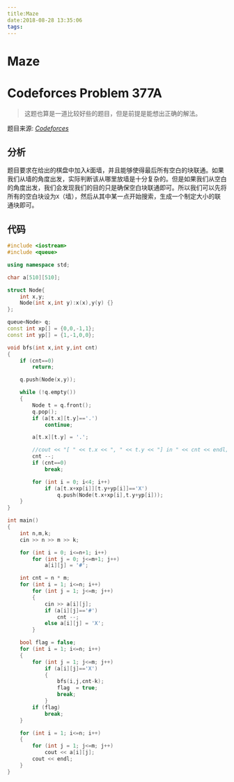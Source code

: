 ```yaml
---
title:Maze
date:2018-08-28 13:35:06
tags:
---
```


# Maze

# Codeforces Problem 377A

> 这题也算是一道比较好些的题目，但是前提是能想出正确的解法。

<!--more-->

题目来源: [_Codeforces_](http://codeforces.com/problemset/problem/377/A)

## 分析

题目要求在给出的棋盘中加入$k$面墙，并且能够使得最后所有空白的块联通。如果我们从墙的角度出发，实际判断该从哪里放墙是十分复杂的。但是如果我们从空白的角度出发，我们会发现我们的目的只是确保空白块联通即可。所以我们可以先将所有的空白块设为`X`（墙），然后从其中某一点开始搜索，生成一个制定大小的联通块即可。

## 代码
```C++
#include <iostream>
#include <queue>

using namespace std;

char a[510][510];

struct Node{
	int x,y;
	Node(int x,int y):x(x),y(y)	{}
};

queue<Node> q;
const int xp[] = {0,0,-1,1};
const int yp[] = {1,-1,0,0};

void bfs(int x,int y,int cnt)
{
	if (cnt==0)
		return;

	q.push(Node(x,y));

	while (!q.empty())
	{
		Node t = q.front();
		q.pop();
		if (a[t.x][t.y]=='.')
			continue;

		a[t.x][t.y] = '.';

		//cout << "[ " << t.x << ", " << t.y << "] in " << cnt << endl;
		cnt --;
		if (cnt==0)
			break;

		for (int i = 0; i<4; i++)
			if (a[t.x+xp[i]][t.y+yp[i]]=='X')
				q.push(Node(t.x+xp[i],t.y+yp[i]));
	}
}

int main()
{
	int n,m,k;
	cin >> n >> m >> k;

	for (int i = 0; i<=n+1; i++)
		for (int j = 0; j<=m+1; j++)
			a[i][j] = '#';

	int cnt = n * m;
	for (int i = 1; i<=n; i++)
		for (int j = 1; j<=m; j++)
		{
			cin >> a[i][j];
			if (a[i][j]=='#')
				cnt --;
			else a[i][j] = 'X';
		}

	bool flag = false;
	for (int i = 1; i<=n; i++)
	{
		for (int j = 1; j<=m; j++)
			if (a[i][j]=='X')
			{
				bfs(i,j,cnt-k);
				flag  = true;
				break;
			}
		if (flag)
			break;
	}

	for (int i = 1; i<=n; i++)
	{
		for (int j = 1; j<=m; j++)
			cout << a[i][j];
		cout << endl;
	}
}
```